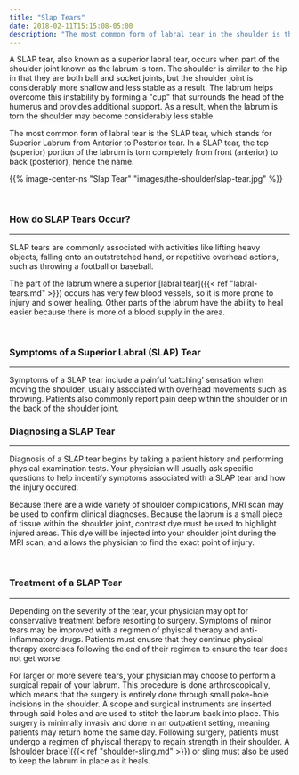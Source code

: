 ```yaml
---
title: "Slap Tears"
date: 2018-02-11T15:15:08-05:00
description: "The most common form of labral tear in the shoulder is the SLAP tear. This tear may cause the shoulder to feel unstable, or like it is going to dislocate."
---
```

A SLAP tear, also known as a superior labral tear, occurs when part of the shoulder joint known as the labrum is torn. The shoulder is similar to the hip in that they are both ball and socket 
joints, but the shoulder joint is considerably more shallow and less stable as a result. The labrum helps overcome this instability by forming a "cup" that surrounds the head of the humerus and provides additional support. As a result, when the labrum is torn the shoulder may become considerably less stable. 

The most common form of labral tear is the SLAP tear, which stands for Superior Labrum from Anterior to Posterior tear. In a SLAP tear, the top (superior) portion of the labrum is torn completely from front (anterior) to back (posterior), hence the name. 

{{% image-center-ns "Slap Tear" "images/the-shoulder/slap-tear.jpg" %}}

<br>

### How do SLAP Tears Occur?
<hr>
SLAP tears are commonly associated with activities like lifting heavy objects, falling onto an outstretched hand, 
or repetitive overhead actions, such as throwing a football or baseball.

The part of the labrum where a superior [labral tear]({{< ref "labral-tears.md" >}}) occurs has very few blood vessels, so it 
is more prone to injury and slower healing. Other parts of the labrum have the ability to 
heal easier because there is more of a blood supply in the area.

<br>

### Symptoms of a Superior Labral (SLAP) Tear
<hr>
Symptoms of a SLAP tear include a painful ‘catching’ sensation when moving the shoulder, 
usually associated with overhead movements such as throwing. Patients also commonly report pain deep within the 
shoulder or in the back of the shoulder joint.

<br>

### Diagnosing a SLAP Tear
<hr>
Diagnosis of a SLAP tear begins by taking a patient history and performing physical examination tests. Your physician will usually ask specific questions to help indentify symptoms associated with a SLAP tear and how the injury occured.

Because there are a wide variety of shoulder complications, MRI scan may be used to confirm clinical diagnoses. Because the labrum is a small piece of tissue within the shoulder joint, contrast dye must be used to highlight injured areas. This dye will be injected into your shoulder joint during the MRI scan, and allows the physician to find the exact point of injury. 

<br>

### Treatment of a SLAP Tear
<hr>
Depending on the severity of the tear, your physician may opt for conservative treatment before resorting to surgery. Symptoms of minor tears may be improved with a regimen of phyiscal therapy and anti-inflammatory drugs. Patients must enusre that they continue physical therapy exercises following the end of their regimen to ensure the tear does not get worse. 

For larger or more severe tears, your physician may choose to perform a surgical repair of your labrum. This procedure is done arthroscopically, which means that the surgery is entirely done through small poke-hole incisions in the shoulder. A scope and surgical instruments are inserted through said holes and are used to stitch the labrum back into place. This surgery is minimally invasiv and done in an outpatient setting, meaning patients may return home the same day. Following surgery, patients must undergo a regimen of phyiscal therapy to regain strength in their shoulder. A [shoulder brace]({{< ref "shoulder-sling.md" >}}) or sling must also be used to keep the labrum in place as it heals.
